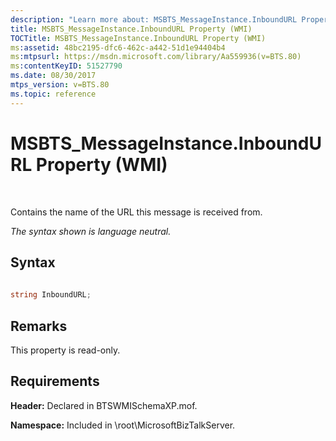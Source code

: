 ```yaml
---
description: "Learn more about: MSBTS_MessageInstance.InboundURL Property (WMI)"
title: MSBTS_MessageInstance.InboundURL Property (WMI)
TOCTitle: MSBTS_MessageInstance.InboundURL Property (WMI)
ms:assetid: 48bc2195-dfc6-462c-a442-51d1e94404b4
ms:mtpsurl: https://msdn.microsoft.com/library/Aa559936(v=BTS.80)
ms:contentKeyID: 51527790
ms.date: 08/30/2017
mtps_version: v=BTS.80
ms.topic: reference
---
```


# MSBTS\_MessageInstance.InboundURL Property (WMI)

 

Contains the name of the URL this message is received from.

*The syntax shown is language neutral.*

## Syntax

```C#
  
string InboundURL;  
```

## Remarks

This property is read-only.

## Requirements

**Header:** Declared in BTSWMISchemaXP.mof.

**Namespace:** Included in \\root\\MicrosoftBizTalkServer.

